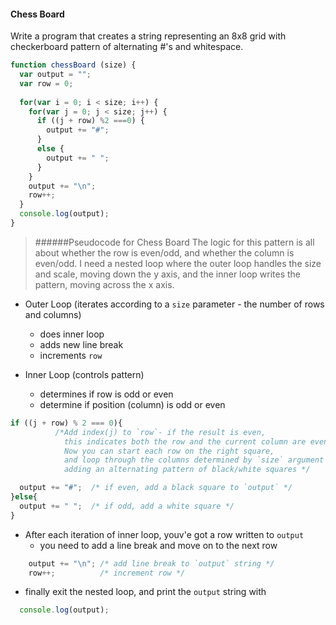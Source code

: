 #### Chess Board   
Write a program that creates a string representing an 8x8 grid with checkerboard pattern of alternating #'s and whitespace.   
```js
function chessBoard (size) {  
  var output = "";
  var row = 0;
  
  for(var i = 0; i < size; i++) {
    for(var j = 0; j < size; j++) {
      if ((j + row) %2 ===0) {
        output += "#";
      }
      else {
        output += " ";
      }
    }
    output += "\n";
    row++;
  }
  console.log(output);
}
```  
>######Pseudocode for Chess Board
The logic for this pattern is all about whether the row is even/odd, and whether the  column is even/odd. I need a nested loop where the outer loop handles the size and scale, moving down the y axis, and the inner loop writes the pattern, moving across the x axis.

- Outer Loop (iterates according to a `size` parameter - the number of rows and columns)
  - does inner loop  
  - adds new line break  
  - increments `row`
  
- Inner Loop (controls pattern)  
  - determines if row is odd or even
  - determine if position (column) is odd or even  
  
```js
if ((j + row) % 2 === 0){ 
          /*Add index(j) to `row`- if the result is even,
            this indicates both the row and the current column are even. 
            Now you can start each row on the right square,
            and loop through the columns determined by `size` argument
            adding an alternating pattern of black/white squares */

  output += "#";  /* if even, add a black square to `output` */
}else{
  output += " ";  /* if odd, add a white square */
}
```
- After each iteration of inner loop, youv'e got a row written to `output`
  - you need to add a line break and move on to the next row

```js
    output += "\n"; /* add line break to `output` string */
    row++;          /* increment row */
```
- finally exit the nested loop, and print the `output` string with

```js
  console.log(output);



